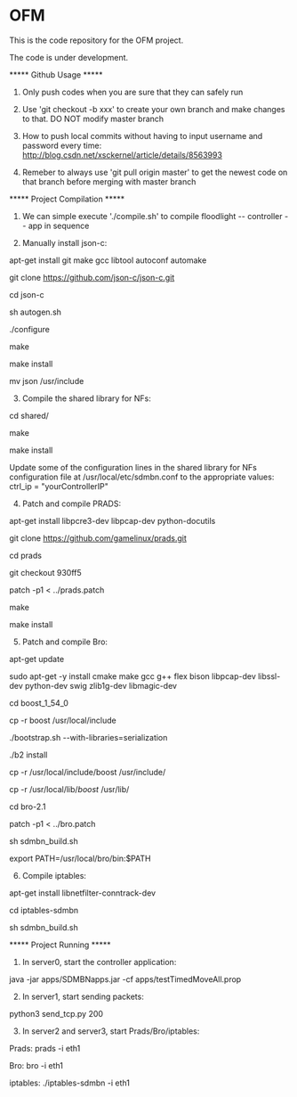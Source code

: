 # OFM

This is the code repository for the OFM project.

The code is under development.

***** Github Usage *****

1. Only push codes when you are sure that they can safely run

2. Use 'git checkout -b xxx' to create your own branch and make changes to that. DO NOT modify master branch

3. How to push local commits without having to input username and password every time:
http://blog.csdn.net/xsckernel/article/details/8563993

4. Remeber to always use 'git pull origin master' to get the newest code on that branch before merging with master branch

***** Project Compilation *****

1. We can simple execute './compile.sh' to compile floodlight -- controller -- app in sequence

2. Manually install json-c:

apt-get install  git make gcc libtool autoconf automake
 
git clone https://github.com/json-c/json-c.git

cd json-c

sh autogen.sh

./configure

make

make install

mv json /usr/include

3. Compile the shared library for NFs:

cd shared/

make

make install

Update some of the configuration lines in the shared library for NFs configuration file at /usr/local/etc/sdmbn.conf to the appropriate values:
ctrl_ip = "yourControllerIP"

4. Patch and compile PRADS:

apt-get install libpcre3-dev libpcap-dev python-docutils

git clone https://github.com/gamelinux/prads.git

cd prads

git checkout 930ff5

patch -p1 < ../prads.patch

make

make install

5. Patch and compile Bro:

apt-get update

sudo apt-get -y install cmake make gcc g++ flex bison libpcap-dev libssl-dev python-dev swig zlib1g-dev libmagic-dev

cd boost_1_54_0

cp -r boost /usr/local/include

./bootstrap.sh --with-libraries=serialization

./b2 install

cp -r /usr/local/include/boost /usr/include/

cp -r /usr/local/lib/*boost* /usr/lib/

cd bro-2.1

patch -p1 < ../bro.patch

sh sdmbn_build.sh

export PATH=/usr/local/bro/bin:$PATH

6. Compile iptables:

apt-get install libnetfilter-conntrack-dev

cd iptables-sdmbn

sh sdmbn_build.sh


***** Project Running *****

1. In server0, start the controller application:

java -jar apps/SDMBNapps.jar -cf apps/testTimedMoveAll.prop

2. In server1, start sending packets:

python3 send_tcp.py 200

3. In server2 and server3, start Prads/Bro/iptables:

Prads:  prads -i eth1

Bro: bro -i eth1

iptables: ./iptables-sdmbn -i eth1







